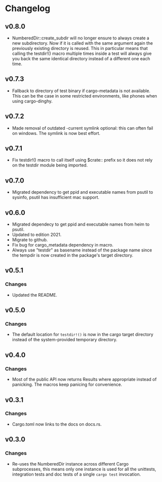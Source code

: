 # Changelog

## v0.8.0

- NumberedDir::create_subdir will no longer ensure to always create a
  new subdirectory.  Now if it is called with the same argument again
  the previously existing directory is reused.  This in particular
  means that calling the testdir!() macro multiple times inside a test
  will always give you back the same identical directory instead of a
  different one each time.

## v0.7.3

- Fallback to directory of test binary if cargo-metadata is not
  available.  This can be the case in some restricted environments,
  like phones when using cargo-dinghy.

## v0.7.2

- Made removal of outdated -current symlink optional: this can often
  fail on windows.  The symlink is now best effort.

## v0.7.1

- Fix testdir!() macro to call itself using $crate:: prefix so it does
  not rely on the testdir module being imported.

## v0.7.0

- Migrated dependency to get ppid and executable names from psutil to
  sysinfo, psutil has insufficient mac support.

## v0.6.0

- Migrated dependecy to get ppid and executable names from heim to
  psutil.
- Updated to edition 2021.
- Migrate to github.
- Fix bug for cargo_metadata dependency in macro.
- Always use "testdir" as basename instead of the package name since
  the tempdir is now created in the package's target directory.

## v0.5.1

### Changes

- Updated the README.

## v0.5.0

### Changes

- The default location for `testdir!()` is now in the cargo target
  directory instead of the system-provided temporary directory.

## v0.4.0

### Changes

- Most of the public API now returns Results where appropriate instead
  of panicking.  The macros keep panicing for convenience.

## v0.3.1

### Changes

- Cargo.toml now links to the docs on docs.rs.

## v0.3.0

### Changes

- Re-uses the NumberedDir instance across different Cargo
  subprocesses, this means only one instance is used for all the
  unittests, integration tests and doc tests of a single `cargo test`
  invocation.
